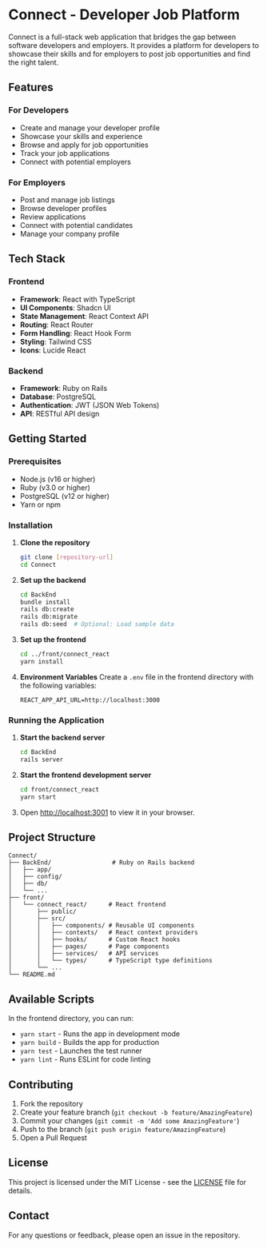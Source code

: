 # Connect - Developer Job Platform

Connect is a full-stack web application that bridges the gap between software developers and employers. It provides a platform for developers to showcase their skills and for employers to post job opportunities and find the right talent.

## Features

### For Developers
- Create and manage your developer profile
- Showcase your skills and experience
- Browse and apply for job opportunities
- Track your job applications
- Connect with potential employers

### For Employers
- Post and manage job listings
- Browse developer profiles
- Review applications
- Connect with potential candidates
- Manage your company profile

## Tech Stack

### Frontend
- **Framework**: React with TypeScript
- **UI Components**: Shadcn UI
- **State Management**: React Context API
- **Routing**: React Router
- **Form Handling**: React Hook Form
- **Styling**: Tailwind CSS
- **Icons**: Lucide React

### Backend
- **Framework**: Ruby on Rails
- **Database**: PostgreSQL
- **Authentication**: JWT (JSON Web Tokens)
- **API**: RESTful API design

## Getting Started

### Prerequisites

- Node.js (v16 or higher)
- Ruby (v3.0 or higher)
- PostgreSQL (v12 or higher)
- Yarn or npm

### Installation

1. **Clone the repository**
   ```bash
   git clone [repository-url]
   cd Connect
   ```

2. **Set up the backend**
   ```bash
   cd BackEnd
   bundle install
   rails db:create
   rails db:migrate
   rails db:seed  # Optional: Load sample data
   ```

3. **Set up the frontend**
   ```bash
   cd ../front/connect_react
   yarn install
   ```

4. **Environment Variables**
   Create a `.env` file in the frontend directory with the following variables:
   ```
   REACT_APP_API_URL=http://localhost:3000
   ```

### Running the Application

1. **Start the backend server**
   ```bash
   cd BackEnd
   rails server
   ```

2. **Start the frontend development server**
   ```bash
   cd front/connect_react
   yarn start
   ```

3. Open [http://localhost:3001](http://localhost:3001) to view it in your browser.

## Project Structure

```
Connect/
├── BackEnd/                 # Ruby on Rails backend
│   ├── app/
│   ├── config/
│   ├── db/
│   └── ...
├── front/                  
│   └── connect_react/      # React frontend
│       ├── public/
│       ├── src/
│       │   ├── components/ # Reusable UI components
│       │   ├── contexts/   # React context providers
│       │   ├── hooks/      # Custom React hooks
│       │   ├── pages/      # Page components
│       │   ├── services/   # API services
│       │   └── types/      # TypeScript type definitions
│       └── ...
└── README.md
```

## Available Scripts

In the frontend directory, you can run:

- `yarn start` - Runs the app in development mode
- `yarn build` - Builds the app for production
- `yarn test` - Launches the test runner
- `yarn lint` - Runs ESLint for code linting

## Contributing

1. Fork the repository
2. Create your feature branch (`git checkout -b feature/AmazingFeature`)
3. Commit your changes (`git commit -m 'Add some AmazingFeature'`)
4. Push to the branch (`git push origin feature/AmazingFeature`)
5. Open a Pull Request

## License

This project is licensed under the MIT License - see the [LICENSE](LICENSE) file for details.

## Contact

For any questions or feedback, please open an issue in the repository.
